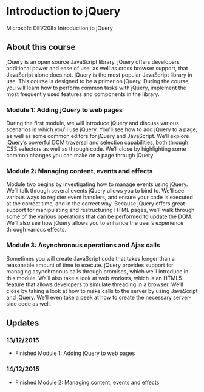 # Introduction to jQuery
Microsoft: DEV208x Introduction to jQuery

## About this course
jQuery is an open source JavaScript library. jQuery offers developers additional power and ease of use,
as well as cross browser support, that JavaScript alone does not. jQuery is the most popular JavaScript
library in use.
This course is designed to be a primer on jQuery. During the course, you will learn how to perform
common tasks with jQuery, implement the most frequently used features and components in the
library.

### Module 1: Adding jQuery to web pages
During the first module, we will introduce jQuery and discuss various scenarios in which you’ll use
jQuery. You’ll see how to add jQuery to a page, as well as some common editors for jQuery and
JavaScript. We’ll explore jQuery’s powerful DOM traversal and selection capabilities, both through CSS
selectors as well as through code. We’ll close by highlighting some common changes you can make on a
page through jQuery.

### Module 2: Managing content, events and effects
Module two begins by investigating how to manage events using jQuery. We’ll talk through several
events jQuery allows you to bind to. We’ll see various ways to register event handlers, and ensure your
code is executed at the correct time, and in the correct way. Because jQuery offers great support for 
manipulating and restructuring HTML pages, we’ll walk through some of the various operations that can
be performed to update the DOM. We’ll also see how jQuery allows you to enhance the user’s
experience through various effects.

### Module 3: Asynchronous operations and Ajax calls
Sometimes you will create JavaScript code that takes longer than a reasonable amount of time to
execute. jQuery provides support for managing asynchronous calls through promises, which we’ll
introduce in this module. We’ll also take a look at web workers, which is an HTML5 feature that allows
developers to simulate threading in a browser. We’ll close by taking a look at how to make calls to the
server by using JavaScript and jQuery. We’ll even take a peek at how to create the necessary server-side
code as well.

## Updates
### 13/12/2015
- Finished Module 1: Adding jQuery to web pages

### 14/12/2015
- Finished Module 2: Managing content, events and effects